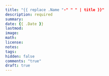 ```yaml
---
title: "{{ replace .Name "-" " " | title }}"
description: required
summary: 
date: {{ .Date }}
lastmod:
image: 
math: 
license: 
notes:
tags:
hidden: false
comments: "true"
draft: true
---
```







